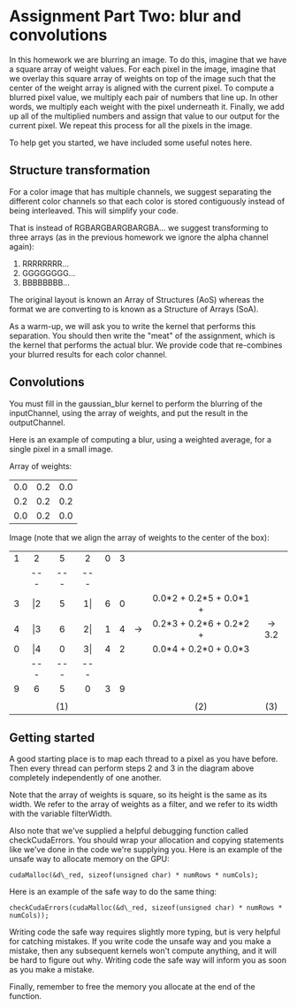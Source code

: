 # Assignment Part Two: blur and convolutions

In this homework we are blurring an image. To do this, imagine that we have
a square array of weight values. For each pixel in the image, imagine that we
overlay this square array of weights on top of the image such that the center
of the weight array is aligned with the current pixel. To compute a blurred
pixel value, we multiply each pair of numbers that line up. In other words, we
multiply each weight with the pixel underneath it. Finally, we add up all of the
multiplied numbers and assign that value to our output for the current pixel.
We repeat this process for all the pixels in the image.

To help get you started, we have included some useful notes here.

## Structure transformation

For a color image that has multiple channels, we suggest separating
the different color channels so that each color is stored contiguously
instead of being interleaved. This will simplify your code.

That is instead of RGBARGBARGBARGBA... we suggest transforming to three
arrays (as in the previous homework we ignore the alpha channel again):
 1) RRRRRRRR...
 2) GGGGGGGG...
 3) BBBBBBBB...

The original layout is known an Array of Structures (AoS) whereas the
format we are converting to is known as a Structure of Arrays (SoA).

As a warm-up, we will ask you to write the kernel that performs this
separation. You should then write the "meat" of the assignment,
which is the kernel that performs the actual blur. We provide code that
re-combines your blurred results for each color channel.

## Convolutions

You must fill in the gaussian\_blur kernel to perform the blurring of the
inputChannel, using the array of weights, and put the result in the outputChannel.

Here is an example of computing a blur, using a weighted average, for a single
pixel in a small image.

Array of weights:

|     |     |     |
| --- | --- | --- |
| 0.0 | 0.2 | 0.0 |
| 0.2 | 0.2 | 0.2 |
| 0.0 | 0.2 | 0.0 |

Image (note that we align the array of weights to the center of the box):

|   |    |   |    |   |   |  |                            |         |
|:---:|:---:|:---:|:---:|:---:|:---:|:---:|:-------------:|:-------:|
| 1 |  2 | 5 |  2 | 0 | 3 |  |                            |         |
| |\-\-\-|\-\-\-|\-\-\-|| |  |                            |         |
| 3 |\|2|5|1\|| 6 | 0 |  | 0.0\*2 + 0.2\*5 + 0.0\*1 + |         |
| 4 |\|3|6|2\|| 1 | 4 |->| 0.2\*3 + 0.2\*6 + 0.2\*2 + | ->  3.2 |
| 0 |\|4|0|3\|| 4 | 2 |  | 0.0\*4 + 0.2\*0 + 0.0\*3   |         |
| |\-\-\-|\-\-\-|\-\-\-|| |  |                            |         |
| 9 |  6 | 5 | 0  | 3 | 9 |  |                            |         |
|   |    |   |    |   |   |  |                            |         |
|   |    |(1)|    |   |   |  |             (2)            |     (3) |

## Getting started

A good starting place is to map each thread to a pixel as you have before.
Then every thread can perform steps 2 and 3 in the diagram above
completely independently of one another.

Note that the array of weights is square, so its height is the same as its width.
We refer to the array of weights as a filter, and we refer to its width with the
variable filterWidth.

Also note that we've supplied a helpful debugging function called checkCudaErrors.
You should wrap your allocation and copying statements like we've done in the
code we're supplying you. Here is an example of the unsafe way to allocate
memory on the GPU:
```cuda
cudaMalloc(&d\_red, sizeof(unsigned char) * numRows * numCols);
```

Here is an example of the safe way to do the same thing:
```cuda
checkCudaErrors(cudaMalloc(&d\_red, sizeof(unsigned char) * numRows * numCols));
```

Writing code the safe way requires slightly more typing, but is very helpful for
catching mistakes. If you write code the unsafe way and you make a mistake, then
any subsequent kernels won't compute anything, and it will be hard to figure out
why. Writing code the safe way will inform you as soon as you make a mistake.

Finally, remember to free the memory you allocate at the end of the function.
